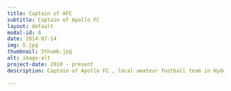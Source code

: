 ```yaml
---
title: Captain of AFC
subtitle: Captain of Apollo FC
layout: default
modal-id: 6
date: 2014-07-14
img: 5.jpg
thumbnail: 5thumb.jpg
alt: image-alt
project-date: 2010 - present
description: Captain of Apollo FC , local amateur football team in Hyderabad. 

---
```

